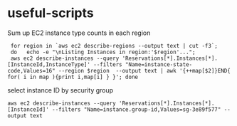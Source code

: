 # useful-scripts

Sum up EC2 instance type counts in each region
~~~
 for region in `aws ec2 describe-regions --output text | cut -f3`; 
 do   echo -e "\nListing Instances in region:'$region'...";  
 aws ec2 describe-instances --query 'Reservations[*].Instances[*].[InstanceId,InstanceType]' --filters "Name=instance-state-code,Values=16" --region $region  --output text | awk '{++map[$2]}END{ for( i in map ){print i,map[i] } }'; done
~~~


select instance ID by security group
~~~
aws ec2 describe-instances --query 'Reservations[*].Instances[*].[InstanceId]' --filters "Name=instance.group-id,Values=sg-3e89f577" --output text
~~~

